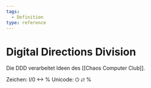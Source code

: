 ```yaml
---
tags:
  - Definition
type: reference
---
```

# Digital Directions Division

Die DDD verarbeitet Ideen des [[Chaos Computer Club]].

Zeichen: I/0 <-> %
Unicode: ⏻ ⇄ %